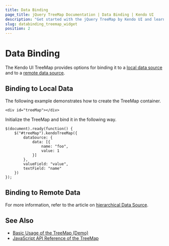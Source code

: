 ```yaml
---
title: Data Binding
page_title: jQuery TreeMap Documentation | Data Binding | Kendo UI
description: "Get started with the jQuery TreeMap by Kendo UI and learn how to bind it to data."
slug: databinding_treemap_widget
position: 2
---
```


# Data Binding

The Kendo UI TreeMap provides options for binding it to a [local data source](#binding-to-local-data) and to a [remote data source](#binding-to-remote-data).

## Binding to Local Data

The following example demonstrates how to create the TreeMap container.

    <div id="treeMap"></div>

Initialize the TreeMap and bind it in the following way.

    $(document).ready(function() {
        $("#treeMap").kendoTreeMap({
            dataSource: {
                data: [{
                    name: "foo",
                    value: 1
                }]
            },
            valueField: "value",
            textField: "name"
        })
    });

## Binding to Remote Data

For more information, refer to the article on [hierarchical Data Source](/api/framework/hierarchicaldatasource).

## See Also

* [Basic Usage of the TreeMap (Demo)](https://demos.telerik.com/kendo-ui/treemap/index)
* [JavaScript API Reference of the TreeMap](/api/javascript/dataviz/ui/treemap)
